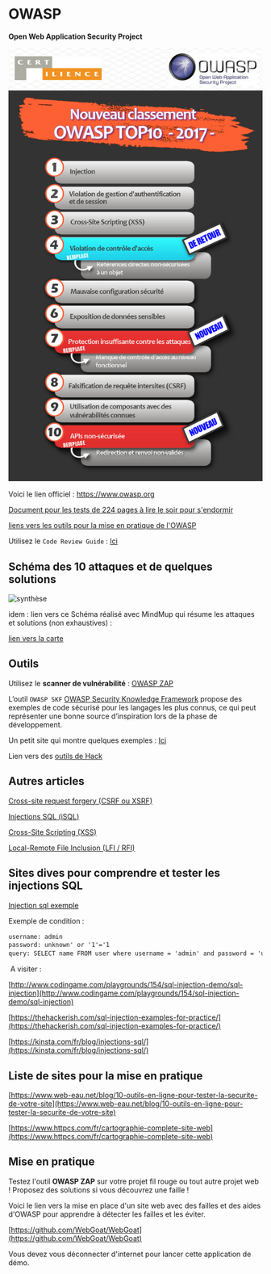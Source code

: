 # OWASP

**Open Web Application Security Project**

![owasp-ten.png](owasp-ten.png)

Voici le lien officiel : https://www.owasp.org

[Document pour les tests de 224 pages à lire le soir pour s'endormir](https://www.owasp.org/images/1/19/OTGv4.pdf)

[liens vers les outils pour la mise en pratique de l'OWASP](https://www.linkedin.com/pulse/les-3-outils-owasp-indispensables-aux-d%C3%A9veloppeurs-pour-azziz-errime)

Utilisez le `Code Review Guide` : [Ici](https://www.owasp.org/index.php/File:OWASP_Code_Review_Guide_v2.pdf)

## Schéma des 10 attaques et de quelques solutions  

![synthèse](owasp-synthèse-philippe-bouget.png)

idem : lien vers ce Schéma réalisé avec MindMup qui résume les attaques et solutions (non exhaustives) :

[lien vers la carte](https://atlas.mindmup.com/2020/03/be1e1b2061f411eaac2127beb7bef55d/owasp_top_10_des_attaques_/index.html)

## Outils

Utilisez le **scanner de vulnérabilité** : [OWASP ZAP](https://www.owasp.org/index.php/OWASP_Zed_Attack_Proxy_Project)

L’outil `OWASP SKF` [OWASP Security Knowledge Framework](https://www.owasp.org/index.php/OWASP_Security_Knowledge_Framework) propose des exemples de code sécurisé pour les langages les plus connus, ce qui peut représenter une bonne source d’inspiration lors de la phase de développement.

Un petit site qui montre quelques exemples : [Ici](http://igm.univ-mlv.fr/~dr/XPOSE2012/OWASP_WebGoat/examples.html#sql)

Lien vers des [outils de Hack](https://www.journaldunet.com/solutions/dsi/1100767-10-outils-de-hacking-pour-les-experts/)

## Autres articles

[Cross-site request forgery (CSRF ou XSRF)](https://blog.clever-age.com/fr/2014/06/25/owasp-cross-site-request-forgery-csrf-ou-xsrf/)

[Injections SQL (iSQL)](http://blog.clever-age.com/fr/2013/09/18/securite-owasp-injection-sql/)

[Cross-Site Scripting (XSS)](http://blog.clever-age.com/fr/2014/02/10/owasp-xss-cross-site-scripting/)

[Local-Remote File Inclusion (LFI / RFI)](http://blog.clever-age.com/fr/2014/10/21/owasp-local-remote-file-inclusion-lfi-rfi/)


## Sites dives pour comprendre et tester les injections SQL

‌[Injection sql exemple]( http://www.codingame.com/playgrounds/154/sql-injection-demo/sql-injection‌)

Exemple de condition :

```xml
username: admin
password: unknown' or '1'='1
query: SELECT name FROM user where username = 'admin' and password = 'unknown' or '1'='1'
```
‌
A visiter :

[http://www.codingame.com/playgrounds/154/sql-injection-demo/sql-injection‌](http://www.codingame.com/playgrounds/154/sql-injection-demo/sql-injection‌)

[https://thehackerish.com/sql-injection-examples-for-practice/](https://thehackerish.com/sql-injection-examples-for-practice/)

[https://kinsta.com/fr/blog/injections-sql/](https://kinsta.com/fr/blog/injections-sql/)

## Liste de sites pour la mise en pratique

[https://www.web-eau.net/blog/10-outils-en-ligne-pour-tester-la-securite-de-votre-site](https://www.web-eau.net/blog/10-outils-en-ligne-pour-tester-la-securite-de-votre-site)

[https://www.httpcs.com/fr/cartographie-complete-site-web](https://www.httpcs.com/fr/cartographie-complete-site-web)

## Mise en pratique

Testez l'outil **OWASP ZAP** sur votre projet fil rouge ou tout autre projet web !
Proposez des solutions si vous découvrez une faille !

Voici le lien vers la mise en place d'un site web avec des failles et des aides d'OWASP pour apprendre à détecter les failles et les éviter.

[https://github.com/WebGoat/WebGoat](https://github.com/WebGoat/WebGoat)

Vous devez vous déconnecter d'internet pour lancer cette application de démo.